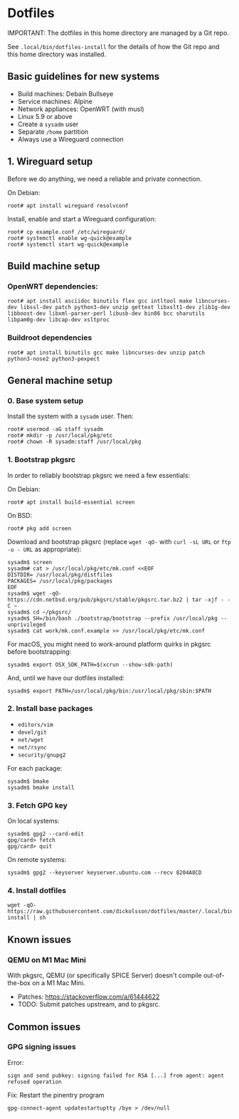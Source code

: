 # Dotfiles

IMPORTANT: The dotfiles in this home directory are managed by a Git repo.

See `.local/bin/dotfiles-install` for the details of how the Git repo and
this home directory was installed.

## Basic guidelines for new systems

* Build machines: Debain Bullseye
* Service machines: Alpine
* Network appliances: OpenWRT (with musl)
* Linux 5.9 or above
* Create a `sysadm` user
* Separate `/home` partition
* Always use a Wireguard connection

## 1. Wireguard setup

Before we do anything, we need a reliable and private connection.

On Debian:

```
root# apt install wireguard resolvconf
```

Install, enable and start a Wireguard configuration:

```
root# cp example.conf /etc/wireguard/
root# systemctl enable wg-quick@example
root# systemctl start wg-quick@example
```

## Build machine setup

### OpenWRT dependencies:

```
root# apt install asciidoc binutils flex gcc intltool make libncurses-dev libssl-dev patch python3-dev unzip gettext libxslt1-dev zlib1g-dev libboost-dev libxml-parser-perl libusb-dev bin86 bcc sharutils libpam0g-dev libcap-dev xsltproc
```

### Buildroot dependencies

```
root# apt install binutils gcc make libncurses-dev unzip patch python3-nose2 python3-pexpect
```

## General machine setup

### 0. Base system setup

Install the system with a `sysadm` user. Then:

```
root# usermod -aG staff sysadm
root# mkdir -p /usr/local/pkg/etc
root# chown -R sysadm:staff /usr/local/pkg
```

### 1. Bootstrap pkgsrc

In order to reliably bootstrap pkgsrc we need a few essentials:

On Debian:

```
root# apt install build-essential screen
```

On BSD:

```
root# pkg add screen
```

Download and bootstrap pkgsrc (replace `wget -qO-` with `curl -sL URL` or `ftp -o - URL` as appropriate):

```
sysadm$ screen
sysadm# cat > /usr/local/pkg/etc/mk.conf <<EOF
DISTDIR= /usr/local/pkg/distfiles
PACKAGES= /usr/local/pkg/packages
EOF
sysadm$ wget -qO- https://cdn.netbsd.org/pub/pkgsrc/stable/pkgsrc.tar.bz2 | tar -xjf - -C ~
sysadm$ cd ~/pkgsrc/
sysadm$ SH=/bin/bash ./bootstrap/bootstrap --prefix /usr/local/pkg --unprivileged
sysadm$ cat work/mk.conf.example >> /usr/local/pkg/etc/mk.conf
```

For macOS, you might need to work-around platform quirks in pkgsrc before bootstrapping:

```
sysadm$ export OSX_SDK_PATH=$(xcrun --show-sdk-path)
```

And, until we have our dotfiles installed:

```
sysadm$ export PATH=/usr/local/pkg/bin:/usr/local/pkg/sbin:$PATH
```

### 2. Install base packages

- `editors/vim`
- `devel/git`
- `net/wget`
- `net/rsync`
- `security/gnupg2`

For each package:

```
sysadm$ bmake
sysadm$ bmake install
```

### 3. Fetch GPG key

On local systems:
```
sysadm$ gpg2 --card-edit
gpg/card> fetch
gpg/card> quit
```

On remote systems:

```
sysadm$ gpg2 --keyserver keyserver.ubuntu.com --recv 8204A8CD
```

### 4. Install dotfiles

```
wget -qO- https://raw.githubusercontent.com/dickolsson/dotfiles/master/.local/bin/dotfiles-install | sh
```

## Known issues

### QEMU on M1 Mac Mini

With pkgsrc, QEMU (or specifically SPICE Server) doesn't compile out-of-the-box on a M1 Mac Mini.

* Patches: https://stackoverflow.com/a/61444622
* TODO: Submit patches upstream, and to pkgsrc.

## Common issues

### GPG signing issues

Error:

```
sign and send pubkey: signing failed for RSA [...] from agent: agent refused operation

```

Fix: Restart the pinentry program

```
gpg-connect-agent updatestartuptty /bye > /dev/null
```
